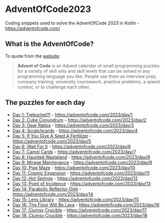 # AdventOfCode2023
Coding snippets used to solve the AdventOfCode 2023 in Kotlin - https://adventofcode.com/

## What is the AdventOfCode?

To quote from the [website](https://adventofcode.com/2023/about):
> **Advent of Code** is an Advent calendar of small programming puzzles for a variety of skill sets and skill levels that can be solved in any programming language you like. People use them as interview prep, company training, university coursework, practice problems, a speed contest, or to challenge each other.


## The puzzles for each day
* [Day 1: Trebuchet?!](doc/day01.md) - https://adventofcode.com/2023/day/1
* [Day 2: Cube Conundrum](doc/day02.md) - https://adventofcode.com/2023/day/2
* [Day 3: Gear Ratios](doc/day03.md) - https://adventofcode.com/2023/day/3
* [Day 4: Scratchcards](doc/day04.md) - https://adventofcode.com/2023/day/4
* [Day 5: If You Give A Seed A Fertilizer](doc/day05.md) - https://adventofcode.com/2023/day/5
* [Day 6: Wait For It](doc/day06.md) - https://adventofcode.com/2023/day/6
* [Day 7: Camel Cards](doc/day07.md) - https://adventofcode.com/2023/day/7
* [Day 8: Haunted Wasteland](doc/day08.md) - https://adventofcode.com/2023/day/8
* [Day 9: Mirage Maintenance](doc/day09.md) - https://adventofcode.com/2023/day/9
* [Day 10: Pipe Maze](doc/day10.md) - https://adventofcode.com/2023/day/10
* [Day 11: Cosmic Expansion](doc/day11.md) - https://adventofcode.com/2023/day/11
* [Day 12: Hot Springs](doc/day12.md) - https://adventofcode.com/2023/day/12
* [Day 13: Point of Incidence](doc/day13.md) - https://adventofcode.com/2023/day/13
* [Day 14: Parabolic Reflector Dish](doc/day14.md) - https://adventofcode.com/2023/day/14
* [Day 15: Lens Library](doc/day15.md) - https://adventofcode.com/2023/day/15
* [Day 16: The Floor Will Be Lava](doc/day16.md) - https://adventofcode.com/2023/day/16
* [Day 17: Clumsy Crucible](doc/day17.md) - https://adventofcode.com/2023/day/17
* [Day 18: Clumsy Crucible](doc/day18.md) - https://adventofcode.com/2023/day/18